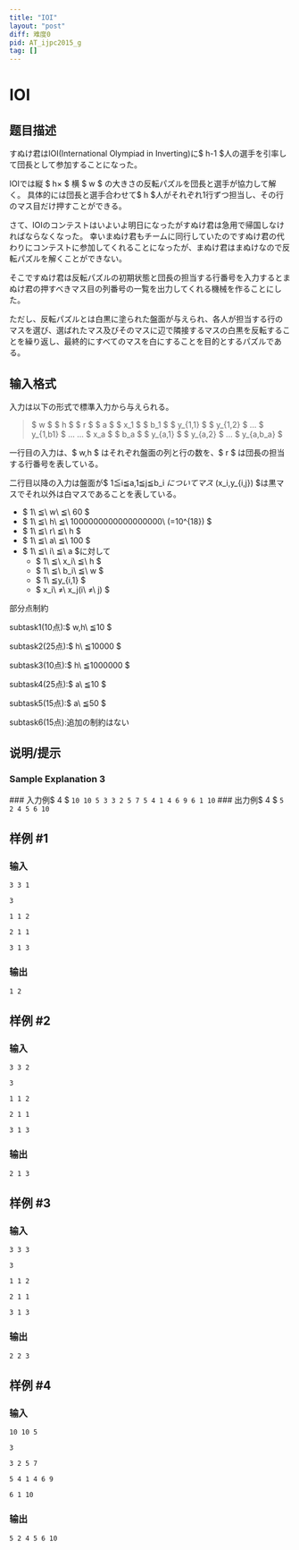 ```yaml
---
title: "IOI"
layout: "post"
diff: 难度0
pid: AT_ijpc2015_g
tag: []
---
```


# IOI

## 题目描述

[problemUrl]: https://atcoder.jp/contests/ijpc2015/tasks/ijpc2015_g

すぬけ君はIOI(International Olympiad in Inverting)に$ h-1 $人の選手を引率して団長として参加することになった。

IOIでは縦 $ h× $ 横 $ w $ の大きさの反転パズルを団長と選手が協力して解く。 具体的には団長と選手合わせて$ h $人がそれぞれ1行ずつ担当し、その行のマス目だけ押すことができる。

さて、IOIのコンテストはいよいよ明日になったがすぬけ君は急用で帰国しなければならなくなった。 幸いまぬけ君もチームに同行していたのですぬけ君の代わりにコンテストに参加してくれることになったが、まぬけ君はまぬけなので反転パズルを解くことができない。

 そこですぬけ君は反転パズルの初期状態と団長の担当する行番号を入力するとまぬけ君の押すべきマス目の列番号の一覧を出力してくれる機械を作ることにした。

 ただし、反転パズルとは白黒に塗られた盤面が与えられ、各人が担当する行のマスを選び、選ばれたマス及びそのマスに辺で隣接するマスの白黒を反転することを繰り返し、最終的にすべてのマスを白にすることを目的とするパズルである。

## 输入格式

入力は以下の形式で標準入力から与えられる。

> $ w $ $ h $ $ r $ $ a $ $ x_1 $ $ b_1 $ $ y_{1,1} $ $ y_{1,2} $ ... $ y_{1,b1} $ ... ... $ x_a $ $ b_a $ $ y_{a,1} $ $ y_{a,2} $ ... $ y_{a,b_a} $

 一行目の入力は、$ w,h $ はそれぞれ盤面の列と行の数を、$ r $ は団長の担当する行番号を表している。

二行目以降の入力は盤面が$ 1≦i≦a,1≦j≦b_i $についてマス$ (x_i,y_{i,j}) $は黒マスでそれ以外は白マスであることを表している。

- $ 1\ ≦\ w\ ≦\ 60 $
- $ 1\ ≦\ h\ ≦\ 1000000000000000000\ (=10^{18}) $
- $ 1\ ≦\ r\ ≦\ h $
- $ 1\ ≦\ a\ ≦\ 100 $
- $ 1\ ≦\ i\ ≦\ a $に対して 
  - $ 1\ ≦\ x_i\ ≦\ h $
  - $ 1\ ≦\ b_i\ ≦\ w $
  - $ 1\ ≦y_{i,1} $
  - $ x_i\ ≠\ x_j(i\ ≠\ j) $

部分点制約

subtask1(10点):$ w,h\ ≦10 $

subtask2(25点):$ h\ ≦10000 $

subtask3(10点):$ h\ ≦1000000 $

subtask4(25点):$ a\ ≦10 $

subtask5(15点):$ a\ ≦50 $

subtask6(15点):追加の制約はない

## 说明/提示

### Sample Explanation 3

\### 入力例$ 4 $ ``` 10 10 5 3 3 2 5 7 5 4 1 4 6 9 6 1 10 ``` ### 出力例$ 4 $ ``` 5 2 4 5 6 10 ```

## 样例 #1

### 输入

```
3 3 1
3
1 1 2
2 1 1
3 1 3
```

### 输出

```
1 2
```

## 样例 #2

### 输入

```
3 3 2
3
1 1 2
2 1 1
3 1 3
```

### 输出

```
2 1 3
```

## 样例 #3

### 输入

```
3 3 3
3
1 1 2
2 1 1
3 1 3
```

### 输出

```
2 2 3
```

## 样例 #4

### 输入

```
10 10 5
3
3 2 5 7
5 4 1 4 6 9
6 1 10
```

### 输出

```
5 2 4 5 6 10
```


